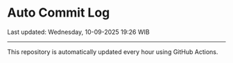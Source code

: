 # Auto Commit Log

Last updated: Wednesday, 10-09-2025 19:26 WIB

---

This repository is automatically updated every hour using GitHub Actions.
